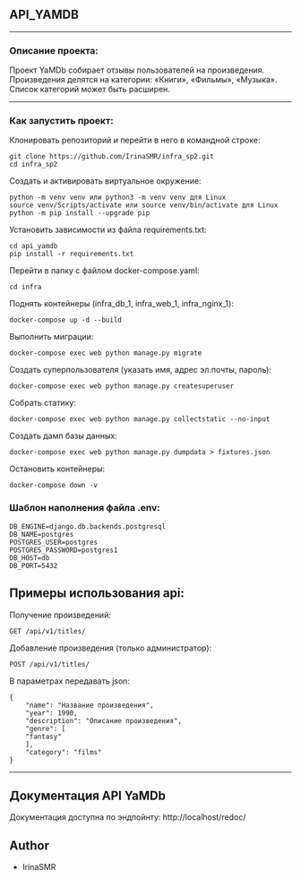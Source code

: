 ## API_YAMDB
***
### Описание проекта:

Проект YaMDb собирает отзывы пользователей на произведения. Произведения делятся на категории: «Книги», «Фильмы», «Музыка». Список категорий может быть расширен.

***
### Как запустить проект:

Клонировать репозиторий и перейти в него в командной строке:

```
git clone https://github.com/IrinaSMR/infra_sp2.git
cd infra_sp2
```

Cоздать и активировать виртуальное окружение:

```
python -m venv venv или python3 -m venv venv для Linux
source venv/Scripts/activate или source venv/bin/activate для Linux
python -m pip install --upgrade pip
```

Установить зависимости из файла requirements.txt:

```
cd api_yamdb
pip install -r requirements.txt
```

Перейти в папку с файлом docker-compose.yaml:

```
cd infra
```

Поднять контейнеры (infra_db_1, infra_web_1, infra_nginx_1):

```
docker-compose up -d --build
```

Выполнить миграции:

```
docker-compose exec web python manage.py migrate
```

Создать суперпользователя (указать имя, адрес эл.почты, пароль):

```
docker-compose exec web python manage.py createsuperuser
```

Собрать статику:

```
docker-compose exec web python manage.py collectstatic --no-input
```

Создать дамп базы данных:

```
docker-compose exec web python manage.py dumpdata > fixtures.json
```

Остановить контейнеры:

```
docker-compose down -v
```

### Шаблон наполнения файла .env:

```
DB_ENGINE=django.db.backends.postgresql
DB_NAME=postgres
POSTGRES_USER=postgres
POSTGRES_PASSWORD=postgres1
DB_HOST=db
DB_PORT=5432
```

## Примеры использования api:

Получение произведений:

```
GET /api/v1/titles/
```

Добавление произведения (только администратор):

```
POST /api/v1/titles/
```

В параметрах передавать json:

```
{
    "name": "Название произведения",
    "year": 1990,
    "description": "Описание произведения",
    "genre": [
    "fantasy"
    ],
    "category": "films"
}
```

***
## Документация API YaMDb

Документация доступна по эндпойнту: http://localhost/redoc/

## Author
- IrinaSMR
